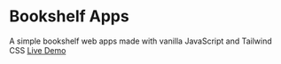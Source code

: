 # Bookshelf Apps
A simple bookshelf web apps made with vanilla JavaScript and Tailwind CSS
[Live Demo](https://mugeki.github.io/bookshelf-apps/)

